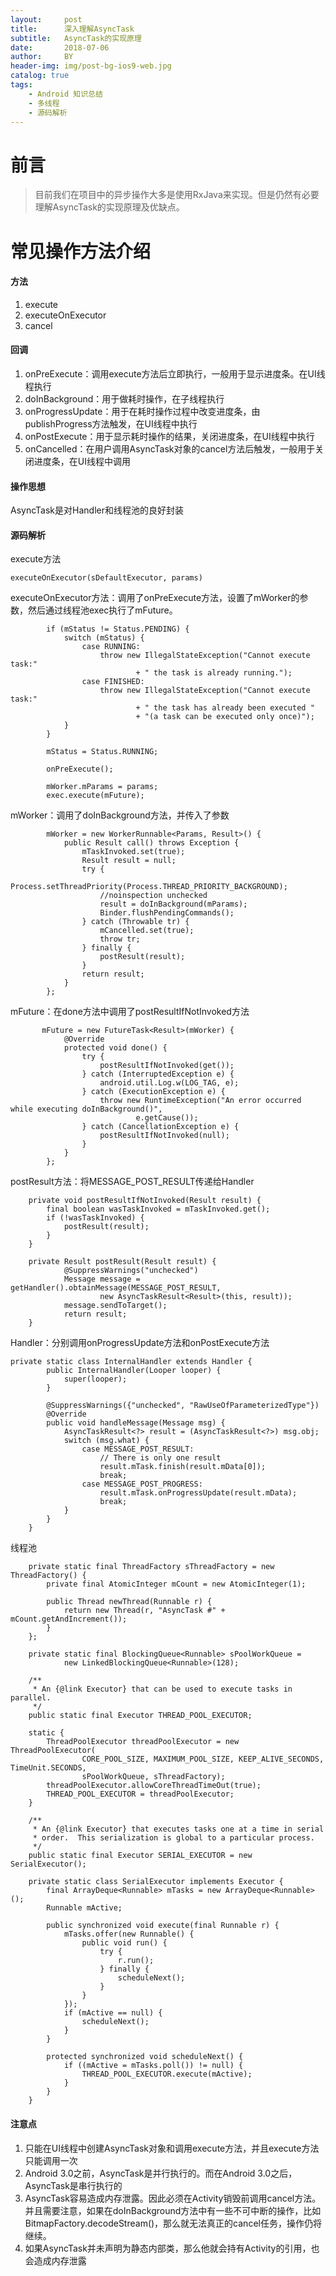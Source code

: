 ```yaml
---
layout:     post
title:      深入理解AsyncTask
subtitle:   AsyncTask的实现原理
date:       2018-07-06
author:     BY
header-img: img/post-bg-ios9-web.jpg
catalog: true
tags:
    - Android 知识总结
    - 多线程
    - 源码解析
---
```

# 前言

>目前我们在项目中的异步操作大多是使用RxJava来实现。但是仍然有必要理解AsyncTask的实现原理及优缺点。

# 常见操作方法介绍

#### 方法
1. execute
2. executeOnExecutor
3. cancel

#### 回调

1. onPreExecute：调用execute方法后立即执行，一般用于显示进度条。在UI线程执行
2. doInBackground：用于做耗时操作，在子线程执行
3. onProgressUpdate：用于在耗时操作过程中改变进度条，由publishProgress方法触发，在UI线程中执行
4. onPostExecute：用于显示耗时操作的结果，关闭进度条，在UI线程中执行
5. onCancelled：在用户调用AsyncTask对象的cancel方法后触发，一般用于关闭进度条，在UI线程中调用
#### 操作思想
AsyncTask是对Handler和线程池的良好封装

#### 源码解析
execute方法
```
executeOnExecutor(sDefaultExecutor, params)
```
executeOnExecutor方法：调用了onPreExecute方法，设置了mWorker的参数，然后通过线程池exec执行了mFuture。
```
        if (mStatus != Status.PENDING) {
            switch (mStatus) {
                case RUNNING:
                    throw new IllegalStateException("Cannot execute task:"
                            + " the task is already running.");
                case FINISHED:
                    throw new IllegalStateException("Cannot execute task:"
                            + " the task has already been executed "
                            + "(a task can be executed only once)");
            }
        }

        mStatus = Status.RUNNING;

        onPreExecute();

        mWorker.mParams = params;
        exec.execute(mFuture);
```


mWorker：调用了doInBackground方法，并传入了参数
```
        mWorker = new WorkerRunnable<Params, Result>() {
            public Result call() throws Exception {
                mTaskInvoked.set(true);
                Result result = null;
                try {
                    Process.setThreadPriority(Process.THREAD_PRIORITY_BACKGROUND);
                    //noinspection unchecked
                    result = doInBackground(mParams);
                    Binder.flushPendingCommands();
                } catch (Throwable tr) {
                    mCancelled.set(true);
                    throw tr;
                } finally {
                    postResult(result);
                }
                return result;
            }
        };
```
mFuture：在done方法中调用了postResultIfNotInvoked方法
```
       mFuture = new FutureTask<Result>(mWorker) {
            @Override
            protected void done() {
                try {
                    postResultIfNotInvoked(get());
                } catch (InterruptedException e) {
                    android.util.Log.w(LOG_TAG, e);
                } catch (ExecutionException e) {
                    throw new RuntimeException("An error occurred while executing doInBackground()",
                            e.getCause());
                } catch (CancellationException e) {
                    postResultIfNotInvoked(null);
                }
            }
        };
```
postResult方法：将MESSAGE_POST_RESULT传递给Handler
```
    private void postResultIfNotInvoked(Result result) {
        final boolean wasTaskInvoked = mTaskInvoked.get();
        if (!wasTaskInvoked) {
            postResult(result);
        }
    }

    private Result postResult(Result result) {
            @SuppressWarnings("unchecked")
            Message message = getHandler().obtainMessage(MESSAGE_POST_RESULT,
                    new AsyncTaskResult<Result>(this, result));
            message.sendToTarget();
            return result;
    }
```
Handler：分别调用onProgressUpdate方法和onPostExecute方法
```
private static class InternalHandler extends Handler {
        public InternalHandler(Looper looper) {
            super(looper);
        }

        @SuppressWarnings({"unchecked", "RawUseOfParameterizedType"})
        @Override
        public void handleMessage(Message msg) {
            AsyncTaskResult<?> result = (AsyncTaskResult<?>) msg.obj;
            switch (msg.what) {
                case MESSAGE_POST_RESULT:
                    // There is only one result
                    result.mTask.finish(result.mData[0]);
                    break;
                case MESSAGE_POST_PROGRESS:
                    result.mTask.onProgressUpdate(result.mData);
                    break;
            }
        }
    }
```
线程池
```
    private static final ThreadFactory sThreadFactory = new ThreadFactory() {
        private final AtomicInteger mCount = new AtomicInteger(1);

        public Thread newThread(Runnable r) {
            return new Thread(r, "AsyncTask #" + mCount.getAndIncrement());
        }
    };

    private static final BlockingQueue<Runnable> sPoolWorkQueue =
            new LinkedBlockingQueue<Runnable>(128);

    /**
     * An {@link Executor} that can be used to execute tasks in parallel.
     */
    public static final Executor THREAD_POOL_EXECUTOR;

    static {
        ThreadPoolExecutor threadPoolExecutor = new ThreadPoolExecutor(
                CORE_POOL_SIZE, MAXIMUM_POOL_SIZE, KEEP_ALIVE_SECONDS, TimeUnit.SECONDS,
                sPoolWorkQueue, sThreadFactory);
        threadPoolExecutor.allowCoreThreadTimeOut(true);
        THREAD_POOL_EXECUTOR = threadPoolExecutor;
    }

    /**
     * An {@link Executor} that executes tasks one at a time in serial
     * order.  This serialization is global to a particular process.
     */
    public static final Executor SERIAL_EXECUTOR = new SerialExecutor();

    private static class SerialExecutor implements Executor {
        final ArrayDeque<Runnable> mTasks = new ArrayDeque<Runnable>();
        Runnable mActive;

        public synchronized void execute(final Runnable r) {
            mTasks.offer(new Runnable() {
                public void run() {
                    try {
                        r.run();
                    } finally {
                        scheduleNext();
                    }
                }
            });
            if (mActive == null) {
                scheduleNext();
            }
        }

        protected synchronized void scheduleNext() {
            if ((mActive = mTasks.poll()) != null) {
                THREAD_POOL_EXECUTOR.execute(mActive);
            }
        }
    }
```
#### 注意点
1. 只能在UI线程中创建AsyncTask对象和调用execute方法，并且execute方法只能调用一次
2. Android 3.0之前，AsyncTask是并行执行的。而在Android 3.0之后，AsyncTask是串行执行的
3. AsyncTask容易造成内存泄露。因此必须在Activity销毁前调用cancel方法。并且需要注意，如果在doInBackground方法中有一些不可中断的操作，比如BitmapFactory.decodeStream()，那么就无法真正的cancel任务，操作仍将继续。
4. 如果AsyncTask并未声明为静态内部类，那么他就会持有Activity的引用，也会造成内存泄露

